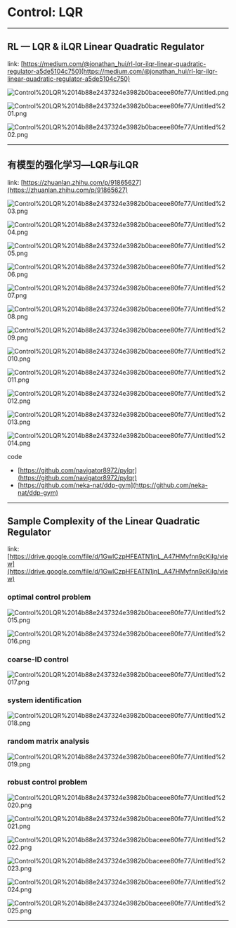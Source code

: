 # Control: LQR

---

## RL — LQR & iLQR Linear Quadratic Regulator

link: [https://medium.com/@jonathan_hui/rl-lqr-ilqr-linear-quadratic-regulator-a5de5104c750](https://medium.com/@jonathan_hui/rl-lqr-ilqr-linear-quadratic-regulator-a5de5104c750) 

![Control%20LQR%2014b88e2437324e3982b0baceee80fe77/Untitled.png](Control%20LQR%2014b88e2437324e3982b0baceee80fe77/Untitled.png)

![Control%20LQR%2014b88e2437324e3982b0baceee80fe77/Untitled%201.png](Control%20LQR%2014b88e2437324e3982b0baceee80fe77/Untitled%201.png)

![Control%20LQR%2014b88e2437324e3982b0baceee80fe77/Untitled%202.png](Control%20LQR%2014b88e2437324e3982b0baceee80fe77/Untitled%202.png)

---

## 有模型的强化学习—LQR与iLQR

link: [https://zhuanlan.zhihu.com/p/91865627](https://zhuanlan.zhihu.com/p/91865627) 

![Control%20LQR%2014b88e2437324e3982b0baceee80fe77/Untitled%203.png](Control%20LQR%2014b88e2437324e3982b0baceee80fe77/Untitled%203.png)

![Control%20LQR%2014b88e2437324e3982b0baceee80fe77/Untitled%204.png](Control%20LQR%2014b88e2437324e3982b0baceee80fe77/Untitled%204.png)

![Control%20LQR%2014b88e2437324e3982b0baceee80fe77/Untitled%205.png](Control%20LQR%2014b88e2437324e3982b0baceee80fe77/Untitled%205.png)

![Control%20LQR%2014b88e2437324e3982b0baceee80fe77/Untitled%206.png](Control%20LQR%2014b88e2437324e3982b0baceee80fe77/Untitled%206.png)

![Control%20LQR%2014b88e2437324e3982b0baceee80fe77/Untitled%207.png](Control%20LQR%2014b88e2437324e3982b0baceee80fe77/Untitled%207.png)

![Control%20LQR%2014b88e2437324e3982b0baceee80fe77/Untitled%208.png](Control%20LQR%2014b88e2437324e3982b0baceee80fe77/Untitled%208.png)

![Control%20LQR%2014b88e2437324e3982b0baceee80fe77/Untitled%209.png](Control%20LQR%2014b88e2437324e3982b0baceee80fe77/Untitled%209.png)

![Control%20LQR%2014b88e2437324e3982b0baceee80fe77/Untitled%2010.png](Control%20LQR%2014b88e2437324e3982b0baceee80fe77/Untitled%2010.png)

![Control%20LQR%2014b88e2437324e3982b0baceee80fe77/Untitled%2011.png](Control%20LQR%2014b88e2437324e3982b0baceee80fe77/Untitled%2011.png)

![Control%20LQR%2014b88e2437324e3982b0baceee80fe77/Untitled%2012.png](Control%20LQR%2014b88e2437324e3982b0baceee80fe77/Untitled%2012.png)

![Control%20LQR%2014b88e2437324e3982b0baceee80fe77/Untitled%2013.png](Control%20LQR%2014b88e2437324e3982b0baceee80fe77/Untitled%2013.png)

![Control%20LQR%2014b88e2437324e3982b0baceee80fe77/Untitled%2014.png](Control%20LQR%2014b88e2437324e3982b0baceee80fe77/Untitled%2014.png)

code

- [https://github.com/navigator8972/pylqr](https://github.com/navigator8972/pylqr)
- [https://github.com/neka-nat/ddp-gym](https://github.com/neka-nat/ddp-gym)

---

## Sample Complexity of the Linear Quadratic Regulator

link: [https://drive.google.com/file/d/1GwlCzpHFEATN1jnL_A47HMyfnn9cKiIg/view](https://drive.google.com/file/d/1GwlCzpHFEATN1jnL_A47HMyfnn9cKiIg/view) 

### optimal control problem

![Control%20LQR%2014b88e2437324e3982b0baceee80fe77/Untitled%2015.png](Control%20LQR%2014b88e2437324e3982b0baceee80fe77/Untitled%2015.png)

![Control%20LQR%2014b88e2437324e3982b0baceee80fe77/Untitled%2016.png](Control%20LQR%2014b88e2437324e3982b0baceee80fe77/Untitled%2016.png)

### coarse-ID control

![Control%20LQR%2014b88e2437324e3982b0baceee80fe77/Untitled%2017.png](Control%20LQR%2014b88e2437324e3982b0baceee80fe77/Untitled%2017.png)

### system identification

![Control%20LQR%2014b88e2437324e3982b0baceee80fe77/Untitled%2018.png](Control%20LQR%2014b88e2437324e3982b0baceee80fe77/Untitled%2018.png)

### random matrix analysis

![Control%20LQR%2014b88e2437324e3982b0baceee80fe77/Untitled%2019.png](Control%20LQR%2014b88e2437324e3982b0baceee80fe77/Untitled%2019.png)

### robust control problem

![Control%20LQR%2014b88e2437324e3982b0baceee80fe77/Untitled%2020.png](Control%20LQR%2014b88e2437324e3982b0baceee80fe77/Untitled%2020.png)

![Control%20LQR%2014b88e2437324e3982b0baceee80fe77/Untitled%2021.png](Control%20LQR%2014b88e2437324e3982b0baceee80fe77/Untitled%2021.png)

![Control%20LQR%2014b88e2437324e3982b0baceee80fe77/Untitled%2022.png](Control%20LQR%2014b88e2437324e3982b0baceee80fe77/Untitled%2022.png)

![Control%20LQR%2014b88e2437324e3982b0baceee80fe77/Untitled%2023.png](Control%20LQR%2014b88e2437324e3982b0baceee80fe77/Untitled%2023.png)

![Control%20LQR%2014b88e2437324e3982b0baceee80fe77/Untitled%2024.png](Control%20LQR%2014b88e2437324e3982b0baceee80fe77/Untitled%2024.png)

![Control%20LQR%2014b88e2437324e3982b0baceee80fe77/Untitled%2025.png](Control%20LQR%2014b88e2437324e3982b0baceee80fe77/Untitled%2025.png)

---